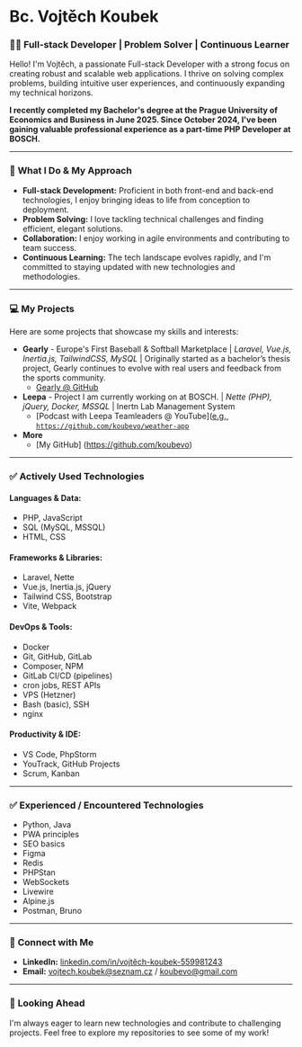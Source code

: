 # Bc. Vojtěch Koubek
### 🧑‍💻 Full-stack Developer | Problem Solver | Continuous Learner

Hello! I'm Vojtěch, a passionate Full-stack Developer with a strong focus on creating robust and scalable web applications. I thrive on solving complex problems, building intuitive user experiences, and continuously expanding my technical horizons.

**I recently completed my Bachelor's degree at the Prague University of Economics and Business in June 2025. Since October 2024, I've been gaining valuable professional experience as a part-time PHP Developer at BOSCH.**

---

### 🚀 **What I Do & My Approach**

*   **Full-stack Development:** Proficient in both front-end and back-end technologies, I enjoy bringing ideas to life from conception to deployment.
*   **Problem Solving:** I love tackling technical challenges and finding efficient, elegant solutions.
*   **Collaboration:** I enjoy working in agile environments and contributing to team success.
*   **Continuous Learning:** The tech landscape evolves rapidly, and I'm committed to staying updated with new technologies and methodologies.

---

### 💻 **My Projects**

Here are some projects that showcase my skills and interests:

*   **Gearly** -  Europe's First Baseball & Softball Marketplace | *Laravel, Vue.js, Inertia.js, TailwindCSS, MySQL* | Originally started as a bachelor’s thesis project, Gearly continues to evolve with real users and feedback from the sports community.
    *   [Gearly @ GitHub](https://github.com/koubevo/gearly)
*   **Leepa** - Project I am currently working on at BOSCH. | *Nette (PHP), jQuery, Docker, MSSQL* | Inertn Lab Management System
    *   [Podcast with Leepa Teamleaders @ YouTube]([e.g., `https://github.com/koubevo/weather-app`](https://youtu.be/adKPDbpHNEA?si=f1wUEz6vf6trfbkz)
*   **More**
    *   [My GitHub] (https://github.com/koubevo)

---

### ✅ **Actively Used Technologies**

#### **Languages & Data:**

*   PHP, JavaScript
*   SQL (MySQL, MSSQL)
*   HTML, CSS

#### **Frameworks & Libraries:**

*   Laravel, Nette
*   Vue.js, Inertia.js, jQuery
*   Tailwind CSS, Bootstrap
*   Vite, Webpack

#### **DevOps & Tools:**

*   Docker
*   Git, GitHub, GitLab
*   Composer, NPM
*   GitLab CI/CD (pipelines)
*   cron jobs, REST APIs
*   VPS (Hetzner)
*   Bash (basic), SSH
*   nginx

#### **Productivity & IDE:**

*   VS Code, PhpStorm
*   YouTrack, GitHub Projects
*   Scrum, Kanban

---

### ✅ **Experienced / Encountered Technologies**

*   Python, Java
*   PWA principles
*   SEO basics
*   Figma
*   Redis
*   PHPStan
*   WebSockets
*   Livewire
*   Alpine.js
*   Postman, Bruno

---

### 🔗 **Connect with Me**

*   **LinkedIn:** [linkedin.com/in/vojtěch-koubek-559981243](https://www.linkedin.com/in/vojtěch-koubek-559981243)
*   **Email:** vojtech.koubek@seznam.cz / koubevo@gmail.com

---

### 🌱 **Looking Ahead**

I'm always eager to learn new technologies and contribute to challenging projects. Feel free to explore my repositories to see some of my work!
